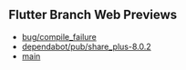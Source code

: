 ## Flutter Branch Web Previews

- [bug/compile_failure](./bug/compile_failure/)
- [dependabot/pub/share_plus-8.0.2](./dependabot/pub/share_plus-8.0.2/)
- [main](./main/)
